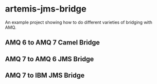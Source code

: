 # artemis-jms-bridge

An example project showing how to do different varieties of bridging with AMQ.

## AMQ 6 to AMQ 7 Camel Bridge

## AMQ 7 to AMQ 6 JMS Bridge

## AMQ 7 to IBM JMS Bridge